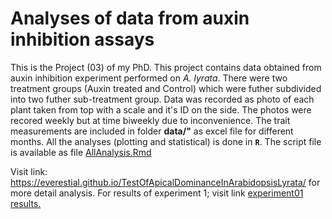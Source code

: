 # Analyses of data from auxin inhibition assays

This is the Project (03) of my PhD. This project contains data obtained from auxin inhibition experiment performed on *A. lyrata*.
There were two treatment groups (Auxin treated and Control) which were futher subdivided into two futher sub-treatment group. Data was recorded as photo of each plant taken from top with a scale and it's ID on the side.
The photos were recored weekly but at time biweekly due to inconvenience. 
The trait measurements are included in folder **data/"** as excel file for different months. All the analyses (plotting and statistical) is done in **`R`**. The script file is available as file [AllAnalysis.Rmd](experiment02/AllAnalysis.Rmd)

Visit link: <https://everestial.github.io/TestOfApicalDominanceInArabidopsisLyrata/> for more detail analysis. For results of experiment 1; visit link [experiment01 results.](experiment01/docs/index.html)

